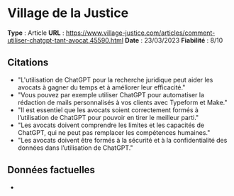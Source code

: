 # Village de la Justice

**Type** : Article
**URL** : https://www.village-justice.com/articles/comment-utiliser-chatgpt-tant-avocat,45590.html
**Date** : 23/03/2023
**Fiabilité** : 8/10

## Citations

* "L'utilisation de ChatGPT pour la recherche juridique peut aider les avocats à gagner du temps et à améliorer leur efficacité."
* "Vous pouvez par exemple utiliser ChatGPT pour automatiser la rédaction de mails personnalisés à vos clients avec Typeform et Make."
* "Il est essentiel que les avocats soient correctement formés à l’utilisation de ChatGPT pour pouvoir en tirer le meilleur parti."
* "Les avocats doivent comprendre les limites et les capacités de ChatGPT, qui ne peut pas remplacer les compétences humaines."
* "Les avocats doivent être formés à la sécurité et à la confidentialité des données dans l’utilisation de ChatGPT."

## Données factuelles

- 
